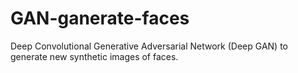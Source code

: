 # GAN-ganerate-faces
Deep Convolutional Generative Adversarial Network (Deep GAN) to generate new synthetic images of faces.
